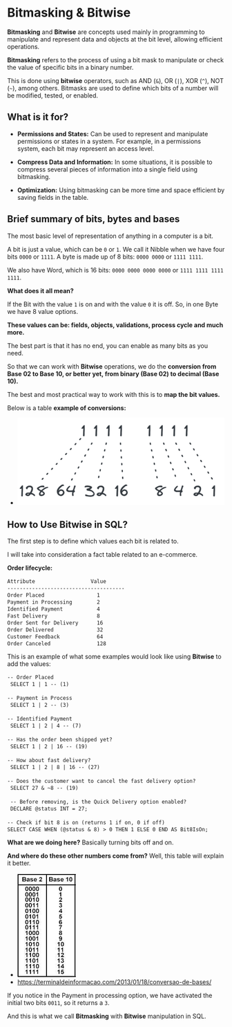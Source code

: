 # Bitmasking & Bitwise
**Bitmasking** and **Bitwise** are concepts used mainly in programming to manipulate and represent data and objects at the bit level, allowing efficient operations.

**Bitmasking** refers to the process of using a bit mask to manipulate or check the value of specific bits in a binary number.

This is done using **bitwise** operators, such as AND (`&`), OR (`|`), XOR (`^`), NOT (`~`), among others. Bitmasks are used to define which bits of a number will be modified, tested, or enabled.

## What is it for?

- **Permissions and States:** Can be used to represent and manipulate permissions or states in a system. For example, in a permissions system, each bit may represent an access level.

- **Compress Data and Information:** In some situations, it is possible to compress several pieces of information into a single field using bitmasking.

- **Optimization:** Using bitmasking can be more time and space efficient by saving fields in the table.

## Brief summary of bits, bytes and bases
The most basic level of representation of anything in a computer is a bit.

A bit is just a value, which can be `0` or `1`. We call it Nibble when we have four bits `0000` or `1111`. A byte is made up of 8 bits: `0000 0000` or `1111 1111`.

We also have Word, which is 16 bits: `0000 0000 0000 0000` or `1111 1111 1111 1111`.

**What does it all mean?**

If the Bit with the value `1` is on and with the value `0` it is off. So, in one Byte we have 8 value options.

**These values ​​can be: fields, objects, validations, process cycle and much more.**

The best part is that it has no end, you can enable as many bits as you need.

So that we can work with **Bitwise** operations, we do the **conversion from Base 02 to Base 10, or better yet, from binary (Base 02) to decimal (Base 10).**

The best and most practical way to work with this is to **map the bit values.**

Below is a table **example of conversions:**

- ![all_bits](/topics/imgs/09-bitmask/all_bits_on.png)

## How to Use Bitwise in SQL?
The first step is to define which values ​​each bit is related to.

I will take into consideration a fact table related to an e-commerce.

**Order lifecycle:**
```
Attribute                  Value
--------------------------------------
Order Placed                 1
Payment in Processing        2
Identified Payment           4
Fast Delivery                8
Order Sent for Delivery      16
Order Delivered              32
Customer Feedback            64
Order Canceled               128
```

This is an example of what some examples would look like using **Bitwise** to add the values:
```
-- Order Placed
 SELECT 1 | 1 -- (1)

-- Payment in Process
 SELECT 1 | 2 -- (3)

-- Identified Payment
 SELECT 1 | 2 | 4 -- (7)

-- Has the order been shipped yet?
 SELECT 1 | 2 | 16 -- (19)

-- How about fast delivery?
 SELECT 1 | 2 | 8 | 16 -- (27)

-- Does the customer want to cancel the fast delivery option?
 SELECT 27 & ~8 -- (19)

 -- Before removing, is the Quick Delivery option enabled?
 DECLARE @status INT = 27;

-- Check if bit 8 is on (returns 1 if on, 0 if off)
SELECT CASE WHEN (@status & 8) > 0 THEN 1 ELSE 0 END AS Bit8IsOn;
```

**What are we doing here?** Basically turning bits off and on.

**And where do these other numbers come from?** Well, this table will explain it better.

- ![values_tables](/topics/imgs/09-bitmask/values_tables.png)
- https://terminaldeinformacao.com/2013/01/18/conversao-de-bases/

If you notice in the Payment in processing option, we have activated the initial two bits `0011`, so it returns a `3`.

And this is what we call **Bitmasking** with **Bitwise** manipulation in SQL.